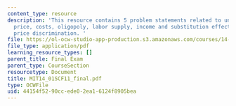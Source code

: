 ```yaml
---
content_type: resource
description: 'This resource contains 5 problem statements related to uncertainty,
  price, costs, oligopoly, labor supply, income and substitution effects, trade, and
  price discrimination. '
file: https://ol-ocw-studio-app-production.s3.amazonaws.com/courses/14-01sc-principles-of-microeconomics-fall-2011/44154f5290ccede02ea16124f8905bea_MIT14_01SCF11_final.pdf
file_type: application/pdf
learning_resource_types: []
parent_title: Final Exam
parent_type: CourseSection
resourcetype: Document
title: MIT14_01SCF11_final.pdf
type: OCWFile
uid: 44154f52-90cc-ede0-2ea1-6124f8905bea
---
```

